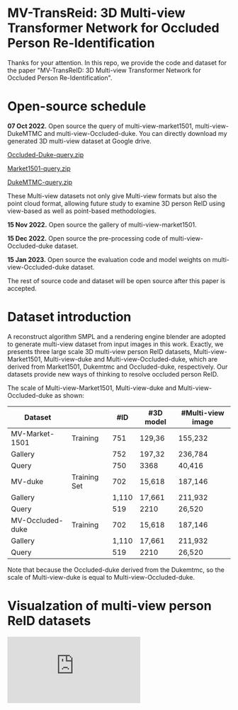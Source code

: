 # MV-TransReid:  3D Multi-view Transformer Network for Occluded Person Re-Identification

Thanks for your attention. In this repo, we provide the code and dataset for the paper "MV-TransReID: 3D Multi-view Transformer Network for Occluded Person Re-Identification".



# Open-source  schedule

**07 Oct 2022.** Open source the query of multi-view-market1501, multi-view-DukeMTMC and  multi-view-Occluded-duke. You can directly download my generated 3D multi-view dataset at  Google drive.

[Occluded-Duke-query.zip](https://drive.google.com/file/d/1cF_ozpjsbaFEa9tku1Kf_cTgkRNAozdy/view?usp=sharing)

[Market1501-query.zip](https://drive.google.com/file/d/1K2oqkP84ql5abFkp8V8vCvnR1b5N-VzM/view?usp=sharing)

[DukeMTMC-query.zip](https://drive.google.com/file/d/1iZgPoJ5dQKAcxjfKG2bvCSftoAbEoK3H/view?usp=sharing)

These Multi-view datasets not only give Multi-view formats but also the point cloud format, allowing future study to examine 3D person ReID using view-based as well as point-based methodologies.

**15 Nov 2022.** Open source the gallery of multi-view-market1501. 

**15 Dec 2022.** Open source the pre-processing code of  multi-view-Occluded-duke dataset. 

**15 Jan 2023.** Open source the evaluation code and model weights on multi-view-Occluded-duke dataset. 

The rest of  source code and dataset will be open source after this paper is accepted.



# Dataset introduction

A reconstruct algorithm SMPL and a rendering engine blender are adopted to generate multi-view dataset from input images in this work. Exactly, we presents three large scale 3D multi-view person ReID datasets, Multi-view-Market1501, Multi-view-duke and  Multi-view-Occluded-duke, which are derived from Market1501, Dukemtmc and Occluded-duke, respectively. Our datasets provide new ways of thinking to resolve occluded person ReID.

The scale of Multi-view-Market1501, Multi-view-duke and  Multi-view-Occluded-duke  as shown:

| Dataset          |              | #ID   | #3D model | #Multi-view image |
| ---------------- | ------------ | ----- | --------- | ----------------- |
| MV-Market-1501   | Training     | 751   | 129,36    | 155,232           |
| Gallery          |              | 752   | 197,32    | 236,784           |
| Query            |              | 750   | 3368      | 40,416            |
| MV-duke          | Training Set | 702   | 15,618    | 187,146           |
| Gallery          |              | 1,110 | 17,661    | 211,932           |
| Query            |              | 519   | 2210      | 26,520            |
| MV-Occluded-duke | Training     | 702   | 15,618    | 187,146           |
| Gallery          |              | 1,110 | 17,661    | 211,932           |
| Query            |              | 519   | 2210      | 26,520            |

Note that because the Occluded-duke derived from the Dukemtmc, so the scale of Multi-view-duke is equal to Multi-view-Occluded-duke. 
# Visualzation of multi-view person ReID datasets
![](https://github.com/yuzaiyangsemi/MV-TransReID/blob/main/vrfig.1.pdf)
